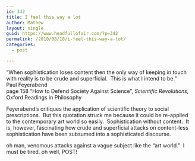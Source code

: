 ```yaml
---
id: 342
title: I feel this way a lot
author: Mathew
layout: single
guid: https://www.headfullofair.com/?p=342
permalink: /2010/08/18/i-feel-this-way-a-lot/
categories:
  - post

---
```

&#8220;When sophistication loses content then the only way of keeping in touch with reality is to be crude and superficial.  This is what I intend to be.&#8221;  
Paul Feyerabend  
page 158 &#8220;How to Defend Society Against Science&#8221;, *Scientific Revolutions,* Oxford Readings in Philosophy

Feyerabend&#8217;s critiques the application of scientific theory to social prescriptions.  But this quotation struck me because it could be re-applied to the contemporary art world so easily.  Sophistication without content.  It is, however, fascinating how crude and superficial attacks on content-less sophistication have been subsumed into a sophisticated discourse.

oh man, venomous attacks against a vague subject like the &#8220;art world.&#8221;  I must be tired. oh well, POST!